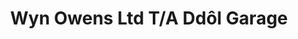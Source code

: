 ---
title: "Wyn Owens Ltd T/A Ddôl Garage"
url: /rhydlewis/wyn-owens-ltd-t-a-ddol-garage/
shop: car repair
---